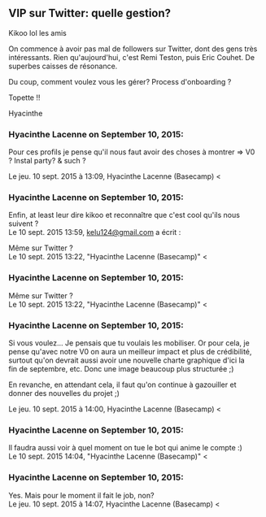 ## VIP sur Twitter: quelle gestion?



Kikoo lol les amis  
  
On commence à avoir pas mal de followers sur Twitter, dont des gens très
intéressants. Rien qu'aujourd'hui, c'est Remi Teston, puis Eric Couhet. De
superbes caisses de résonance.  
  
Du coup, comment voulez vous les gérer? Process d'onboarding ?  
  
Topette !!  
  
Hyacinthe



### **Hyacinthe Lacenne** on September 10, 2015:



Pour ces profils je pense qu'il nous faut avoir des choses à montrer =&gt; V0  
? Instal party? &amp; such ?  
  
Le jeu. 10 sept. 2015 à 13:09, Hyacinthe Lacenne (Basecamp) &lt;



### **Hyacinthe Lacenne** on September 10, 2015:



Enfin, at least leur dire kikoo et reconnaître que c'est cool qu'ils nous  
suivent ?  
Le 10 sept. 2015 13:59, [kelu124@gmail.com](mailto:kelu124@gmail.com) a écrit
:  
  
Même sur Twitter ?  
Le 10 sept. 2015 13:22, "Hyacinthe Lacenne (Basecamp)" &lt;



### **Hyacinthe Lacenne** on September 10, 2015:



Même sur Twitter ?  
Le 10 sept. 2015 13:22, "Hyacinthe Lacenne (Basecamp)" &lt;



### **Hyacinthe Lacenne** on September 10, 2015:



Si vous voulez... Je pensais que tu voulais les mobiliser. Or pour cela, je  
pense qu'avec notre V0 on aura un meilleur impact et plus de crédibilité,  
surtout qu'on devrait aussi avoir une nouvelle charte graphique d'ici la  
fin de septembre, etc. Donc une image beaucoup plus structurée ;)  
  
En revanche, en attendant cela, il faut qu'on continue à gazouiller et  
donner des nouvelles du projet ;)  
  
Le jeu. 10 sept. 2015 à 14:00, Hyacinthe Lacenne (Basecamp) &lt;



### **Hyacinthe Lacenne** on September 10, 2015:



Il faudra aussi voir à quel moment on tue le bot qui anime le compte :)  
Le 10 sept. 2015 14:04, "Hyacinthe Lacenne (Basecamp)" &lt;



### **Hyacinthe Lacenne** on September 10, 2015:



Yes. Mais pour le moment il fait le job, non?  
Le jeu. 10 sept. 2015 à 14:07, Hyacinthe Lacenne (Basecamp) &lt;



